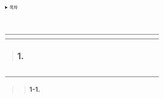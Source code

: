 <details>
<summary>목차</summary>


</details>

<br><br><br><hr><hr>

> # 1. 




<br><hr>

>> ## 1-1.